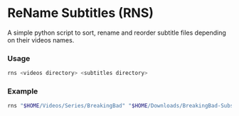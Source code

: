# ReName Subtitles (RNS)
A simple python script to sort, rename and reorder subtitle files depending on their videos names.

### Usage
```bash
rns <videos directory> <subtitles directory>
```
### Example
```bash
rns "$HOME/Videos/Series/BreakingBad" "$HOME/Downloads/BreakingBad-Subs"
```
